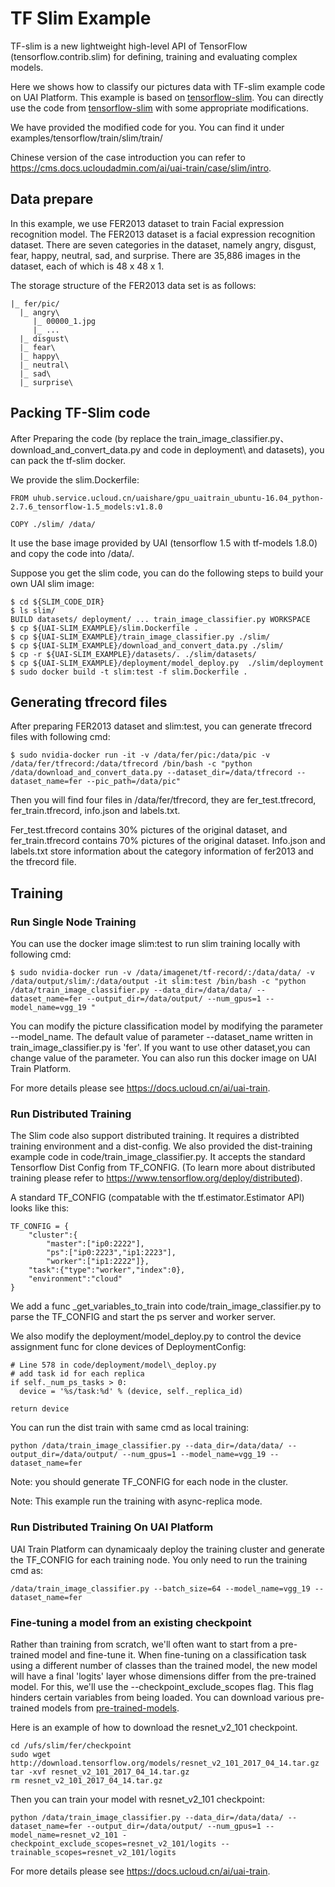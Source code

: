 # TF Slim Example
TF-slim is a new lightweight high-level API of TensorFlow (tensorflow.contrib.slim) for defining, training and evaluating complex models. 

Here we shows how to classify our pictures data with TF-slim example code on UAI Platform. This example is based on [tensorflow-slim](https://github.com/tensorflow/models/tree/master/research/slim).
You can directly use the code from [tensorflow-slim](https://github.com/tensorflow/models/tree/master/research/slim) with some appropriate modifications.

We have provided the modified code for you. You can find it under examples/tensorflow/train/slim/train/

Chinese version of the case introduction you can refer to https://cms.docs.ucloudadmin.com/ai/uai-train/case/slim/intro.


## Data prepare

In this example, we use FER2013 dataset to train Facial expression recognition model.
The FER2013 dataset is a facial expression recognition dataset. 
There are seven categories in the dataset, namely angry, disgust, fear, happy, neutral, sad, and surprise. 
There are 35,886 images in the dataset, each of which is 48 x 48 x 1. 

The storage structure of the FER2013 data set is as follows:

```
|_ fer/pic/
  |_ angry\
     |_ 00000_1.jpg
     |_ ...
  |_ disgust\
  |_ fear\
  |_ happy\
  |_ neutral\
  |_ sad\
  |_ surprise\
```

## Packing TF-Slim code
After Preparing the code (by replace the train_image_classifier.py、download_and_convert_data.py and code in deployment\ and datasets\), 
you can pack the tf-slim docker. 

We provide the slim.Dockerfile:

    FROM uhub.service.ucloud.cn/uaishare/gpu_uaitrain_ubuntu-16.04_python-2.7.6_tensorflow-1.5_models:v1.8.0

    COPY ./slim/ /data/

It use the base image provided by UAI (tensorflow 1.5 with tf-models 1.8.0) and copy the code into /data/.

Suppose you get the slim code, you can do the following steps to build your own UAI slim image:

    $ cd ${SLIM_CODE_DIR}
    $ ls slim/
    BUILD datasets/ deployment/ ... train_image_classifier.py WORKSPACE
    $ cp ${UAI-SLIM_EXAMPLE}/slim.Dockerfile .
    $ cp ${UAI-SLIM_EXAMPLE}/train_image_classifier.py ./slim/
	$ cp ${UAI-SLIM_EXAMPLE}/download_and_convert_data.py ./slim/
	$ cp -r ${UAI-SLIM_EXAMPLE}/datasets/. ./slim/datasets/
	$ cp ${UAI-SLIM_EXAMPLE}/deployment/model_deploy.py  ./slim/deployment
    $ sudo docker build -t slim:test -f slim.Dockerfile .
	
## Generating tfrecord files
After preparing FER2013 dataset and slim:test, you can generate tfrecord files with following cmd:

    $ sudo nvidia-docker run -it -v /data/fer/pic:/data/pic -v /data/fer/tfrecord:/data/tfrecord /bin/bash -c "python /data/download_and_convert_data.py --dataset_dir=/data/tfrecord --dataset_name=fer --pic_path=/data/pic"

Then you will find four files in /data/fer/tfrecord, they are fer_test.tfrecord, fer_train.tfrecord, info.json and labels.txt.

Fer_test.tfrecord contains 30% pictures of the original dataset, and fer_train.tfrecord contains 70% pictures of the original dataset.
Info.json and labels.txt store information about the category information of fer2013 and the tfrecord file.

## Training
### Run Single Node Training
You can use the docker image slim:test to run slim training locally with following cmd:

    $ sudo nvidia-docker run -v /data/imagenet/tf-record/:/data/data/ -v /data/output/slim/:/data/output -it slim:test /bin/bash -c "python /data/train_image_classifier.py --data_dir=/data/data/ --dataset_name=fer --output_dir=/data/output/ --num_gpus=1 --model_name=vgg_19 "

You can modify the picture classification model by modifying the parameter --model_name.
The default value of parameter --dataset_name written in train_image_classifier.py is 'fer'. If you want to use other dataset,you can change value of the parameter.
You can also run this docker image on UAI Train Platform. 

For more details please see https://docs.ucloud.cn/ai/uai-train.

### Run Distributed Training
The Slim code also support distributed training. It requires a distribted training environment and a dist-config. We also provided the dist-training example code in code/train\_image\_classifier.py. 
It accepts the standard Tensorflow Dist Config from TF\_CONFIG. (To learn more about distributed training please refer to https://www.tensorflow.org/deploy/distributed). 

A standard TF\_CONFIG (compatable with the tf.estimator.Estimator API) looks like this:

    TF_CONFIG = {
    	"cluster":{
    		"master":["ip0:2222"],
    		"ps":["ip0:2223","ip1:2223"],
    		"worker":["ip1:2222"]},
    	"task":{"type":"worker","index":0},
    	"environment":"cloud"
    }

We add a func \_get\_variables\_to\_train into code/train\_image\_classifier.py to parse the TF\_CONFIG and start the ps server and worker server.

We also modify the deployment/model\_deploy.py to control the device assignment func for clone devices of DeploymentConfig:

    # Line 578 in code/deployment/model\_deploy.py
    # add task id for each replica
    if self._num_ps_tasks > 0:
      device = '%s/task:%d' % (device, self._replica_id) 

    return device


You can run the dist train with same cmd as local training:

    python /data/train_image_classifier.py --data_dir=/data/data/ --output_dir=/data/output/ --num_gpus=1 --model_name=vgg_19 --dataset_name=fer

Note: you should generate TF\_CONFIG for each node in the cluster.

Note: This example run the training with async-replica mode.

### Run Distributed Training On UAI Platform 
UAI Train Platform can dynamicaaly deploy the training cluster and generate the TF\_CONFIG for each training node. You only need to run the training cmd as:

    /data/train_image_classifier.py --batch_size=64 --model_name=vgg_19 --dataset_name=fer


### Fine-tuning a model from an existing checkpoint
Rather than training from scratch, we'll often want to start from a pre-trained model and fine-tune it.
When fine-tuning on a classification task using a different number of classes than the trained model, the new model will have a final 'logits' layer whose dimensions differ from the pre-trained model.
For this, we'll use the --checkpoint_exclude_scopes flag. This flag hinders certain variables from being loaded.
You can download various pre-trained models from [pre-trained-models](https://github.com/tensorflow/models/tree/master/research/slim#pre-trained-models).

Here is an example of how to download the resnet_v2_101 checkpoint.
```
cd /ufs/slim/fer/checkpoint
sudo wget http://download.tensorflow.org/models/resnet_v2_101_2017_04_14.tar.gz
tar -xvf resnet_v2_101_2017_04_14.tar.gz
rm resnet_v2_101_2017_04_14.tar.gz
```
Then you can train your model with resnet_v2_101 checkpoint:
```
python /data/train_image_classifier.py --data_dir=/data/data/ --dataset_name=fer --output_dir=/data/output/ --num_gpus=1 --model_name=resnet_v2_101 -checkpoint_exclude_scopes=resnet_v2_101/logits --trainable_scopes=resnet_v2_101/logits
```
For more details please see https://docs.ucloud.cn/ai/uai-train.


